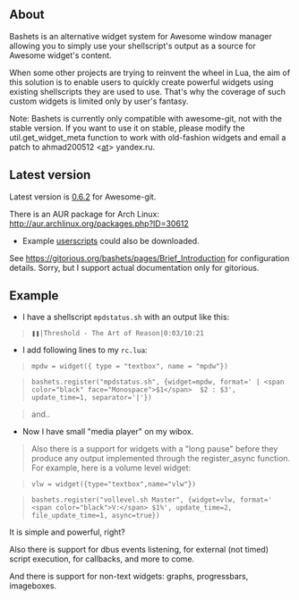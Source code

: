 ## About ##

Bashets is an alternative widget system for Awesome window manager allowing you to simply use your shellscript's output as a source for Awesome widget's content.

When some other projects are trying to reinvent the wheel in Lua, the aim of this solution is to enable users to quickly create powerful widgets using existing shellscripts they are used to use. That's why the coverage of such custom widgets is limited only by user's fantasy.

Note: Bashets is currently only compatible with awesome-git, not with the stable version. If you want to use it on stable, please modify the util.get\_widget\_meta function to work with old-fashion widgets and email a patch to ahmad200512 <[at](at.md)> yandex.ru.

## Latest version ##

Latest version is [0.6.2](http://bashets.googlecode.com/files/bashets.lua) for Awesome-git.

There is an AUR package for Arch Linux: http://aur.archlinux.org/packages.php?ID=30612

  * Example [userscripts](http://code.google.com/p/bashets/source/browse/userscripts) could also be downloaded.

See https://gitorious.org/bashets/pages/Brief_Introduction for configuration details.
Sorry, but I support actual documentation only for gitorious.

## Example ##

  * I have a shellscript `mpdstatus.sh` with an output like this:

> `❚❚|Threshold - The Art of Reason|0:03/10:21`

  * I add following lines to my `rc.lua`:

> `mpdw = widget({ type = "textbox", name = "mpdw"})`

> `bashets.register("mpdstatus.sh", {widget=mpdw, format=' | <span color="black" face="Monospace">$1</span>  $2 : $3', update_time=1, separator='|'})`

> and..

  * Now I have small "media player" on my wibox.

> Also there is a support for widgets with a "long pause" before they produce any output implemented through the register\_async function. For example, here is a volume level widget:

> `vlw = widget({type="textbox",name="vlw"})`

> `bashets.register("vollevel.sh Master", {widget=vlw, format=' <span color="black">V:</span> $1%', update_time=2, file_update_time=1, async=true})`


It is simple and powerful, right?

Also there is support for dbus events listening, for external (not timed) script execution, for callbacks, and more to come.

And there is support for non-text widgets: graphs, progressbars, imageboxes.